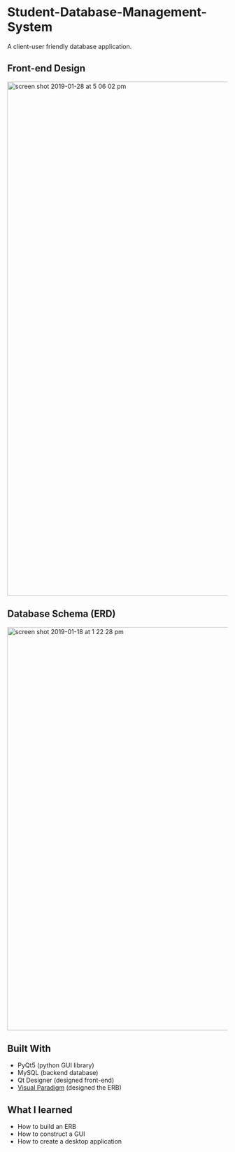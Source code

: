 # Student-Database-Management-System
A client-user friendly database application.

## Front-end Design
<img width="1175" alt="screen shot 2019-01-28 at 5 06 02 pm" src="https://user-images.githubusercontent.com/23427623/51873551-40d46680-2323-11e9-9ec2-0f26ad28cd50.png">


## Database Schema (ERD)
<img width="922" alt="screen shot 2019-01-18 at 1 22 28 pm" src="https://user-images.githubusercontent.com/23427623/51408405-30064280-1b24-11e9-9b6f-75625eb39889.png">


## Built With
- PyQt5 (python GUI library)
- MySQL (backend database)
- Qt Designer (designed front-end)
- [Visual Paradigm](https://online.visual-paradigm.com/) (designed the ERB)

## What I learned

- How to build an ERB
- How to construct a GUI 
- How to create a desktop application
